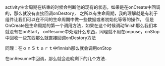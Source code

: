 


activity生命周期在结束的时候会判断他的现有的状态，如果是在onCreate中回调的，那么就没有直接回调onDestory，
之所以有生命周期，我的理解就是有利于组件让我们可以在不同的生命周期中做一些数据或者初始化等等的操作，
但是OnCreate是生命周期的第一个调用方法，如果在这个时候调动finish那么我们本就没有在onStart，
onResume中处理什么东西，同理就不用在onpuse，onStop中回收一些东西那么就直接回调onDestory方法


同理：在ｏｎＳｔａｒｔ中finnish那么就会调用onStop

在onResume中回调，那么就会走晚剩下的几个方法．
